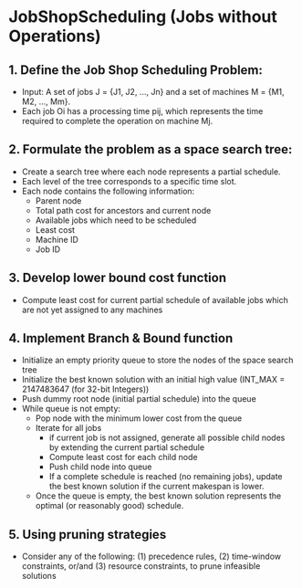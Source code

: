# JobShopScheduling (Jobs without Operations)

## 1. Define the Job Shop Scheduling Problem:
  - Input: A set of jobs J = {J1, J2, ..., Jn} and a set of machines M = {M1, M2, ..., Mm}.
  - Each job Oi has a processing time pij, which represents the time required to complete the operation on machine Mj.

## 2. Formulate the problem as a space search tree:
  - Create a search tree where each node represents a partial schedule.
  - Each level of the tree corresponds to a specific time slot.
  - Each node contains the following information:
    - Parent node
    - Total path cost for ancestors and current node
    - Available jobs which need to be scheduled 
    - Least cost
    - Machine ID
    - Job ID

## 3. Develop lower bound cost function
  - Compute least cost for current partial schedule of available jobs which are not yet assigned to any machines

## 4. Implement Branch & Bound function
  - Initialize an empty priority queue to store the nodes of the space search tree
  - Initialize the best known solution with an initial high value (INT_MAX = 2147483647  (for 32-bit Integers))
  - Push dummy root node (initial partial schedule) into the queue
  - While queue is not empty:
      - Pop node with the minimum lower cost from the queue
      - Iterate for all jobs
          - if current job is not assigned, generate all possible child nodes by extending the current partial schedule
          - Compute least cost for each child node
          - Push child node into queue
          - If a complete schedule is reached (no remaining jobs), update the best known solution if the current makespan is lower.
      - Once the queue is empty, the best known solution represents the optimal (or reasonably good) schedule.
  
## 5. Using pruning strategies
  - Consider any of the following: (1) precedence rules, (2) time-window constraints, or/and (3) resource constraints, to prune infeasible solutions
